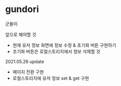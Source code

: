 # gundori
군돌이

앞으로 해야할 것
- 현재 유저 정보 화면에 정보 수정 & 초기화 버튼 구현하기
- 초기화 버튼은 로컬스토리지에서 정보 삭제할 것

2021.05.26 update
- 페이지 전환 구현
- 로컬스토리지에 유저 정보 set & get 구현
